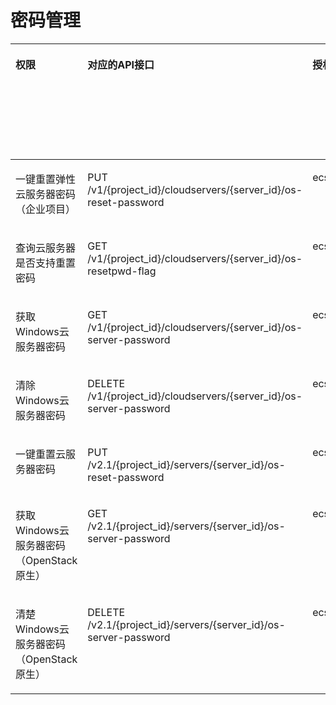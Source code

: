 # 密码管理<a name="ecs_06_0014"></a>

<a name="table1642432772714"></a>
<table><thead align="left"><tr id="row18424102718278"><th class="cellrowborder" valign="top" width="11.028897110288971%" id="mcps1.1.7.1.1"><p id="p1959712364512"><a name="p1959712364512"></a><a name="p1959712364512"></a>权限</p>
</th>
<th class="cellrowborder" valign="top" width="29.417058294170584%" id="mcps1.1.7.1.2"><p id="p8402164419019"><a name="p8402164419019"></a><a name="p8402164419019"></a>对应的API接口</p>
</th>
<th class="cellrowborder" valign="top" width="22.737726227377262%" id="mcps1.1.7.1.3"><p id="p2040214445018"><a name="p2040214445018"></a><a name="p2040214445018"></a>授权项（Action）</p>
</th>
<th class="cellrowborder" valign="top" width="18.688131186881314%" id="mcps1.1.7.1.4"><p id="p22519318453"><a name="p22519318453"></a><a name="p22519318453"></a>依赖的授权项</p>
</th>
<th class="cellrowborder" valign="top" width="10.078992100789922%" id="mcps1.1.7.1.5"><p id="p84029445019"><a name="p84029445019"></a><a name="p84029445019"></a>IAM项目</p>
<p id="p12578131324712"><a name="p12578131324712"></a><a name="p12578131324712"></a>(Project)</p>
</th>
<th class="cellrowborder" valign="top" width="8.049195080491952%" id="mcps1.1.7.1.6"><p id="p1999212348459"><a name="p1999212348459"></a><a name="p1999212348459"></a>企业项目</p>
<p id="p1026502118478"><a name="p1026502118478"></a><a name="p1026502118478"></a>(Enterprise Project)</p>
</th>
</tr>
</thead>
<tbody><tr id="row194249274272"><td class="cellrowborder" valign="top" width="11.028897110288971%" headers="mcps1.1.7.1.1 "><p id="p0911222172413"><a name="p0911222172413"></a><a name="p0911222172413"></a>一键重置弹性云服务器密码（企业项目）</p>
</td>
<td class="cellrowborder" valign="top" width="29.417058294170584%" headers="mcps1.1.7.1.2 "><p id="p1222154416276"><a name="p1222154416276"></a><a name="p1222154416276"></a>PUT /v1/{project_id}/cloudservers/{server_id}/os-reset-password</p>
</td>
<td class="cellrowborder" valign="top" width="22.737726227377262%" headers="mcps1.1.7.1.3 "><p id="p37437519223"><a name="p37437519223"></a><a name="p37437519223"></a>ecs:cloudServers:resetServerPwd</p>
</td>
<td class="cellrowborder" valign="top" width="18.688131186881314%" headers="mcps1.1.7.1.4 "><p id="p154310319245"><a name="p154310319245"></a><a name="p154310319245"></a>-</p>
</td>
<td class="cellrowborder" valign="top" width="10.078992100789922%" headers="mcps1.1.7.1.5 "><p id="p79824201716"><a name="p79824201716"></a><a name="p79824201716"></a>√</p>
</td>
<td class="cellrowborder" valign="top" width="8.049195080491952%" headers="mcps1.1.7.1.6 "><p id="p1098219212179"><a name="p1098219212179"></a><a name="p1098219212179"></a>√</p>
</td>
</tr>
<tr id="row12055017318"><td class="cellrowborder" valign="top" width="11.028897110288971%" headers="mcps1.1.7.1.1 "><p id="p1191152242414"><a name="p1191152242414"></a><a name="p1191152242414"></a>查询云服务器是否支持重置密码</p>
</td>
<td class="cellrowborder" valign="top" width="29.417058294170584%" headers="mcps1.1.7.1.2 "><p id="p157805612311"><a name="p157805612311"></a><a name="p157805612311"></a>GET /v1/{project_id}/cloudservers/{server_id}/os-resetpwd-flag</p>
</td>
<td class="cellrowborder" valign="top" width="22.737726227377262%" headers="mcps1.1.7.1.3 "><p id="p73656732216"><a name="p73656732216"></a><a name="p73656732216"></a>ecs:cloudServers:get</p>
</td>
<td class="cellrowborder" valign="top" width="18.688131186881314%" headers="mcps1.1.7.1.4 "><p id="p164310312244"><a name="p164310312244"></a><a name="p164310312244"></a>-</p>
</td>
<td class="cellrowborder" valign="top" width="10.078992100789922%" headers="mcps1.1.7.1.5 "><p id="p18887926112520"><a name="p18887926112520"></a><a name="p18887926112520"></a>√</p>
</td>
<td class="cellrowborder" valign="top" width="8.049195080491952%" headers="mcps1.1.7.1.6 "><p id="p5887826132517"><a name="p5887826132517"></a><a name="p5887826132517"></a>√</p>
</td>
</tr>
<tr id="row10925193112"><td class="cellrowborder" valign="top" width="11.028897110288971%" headers="mcps1.1.7.1.1 "><p id="p4911152215241"><a name="p4911152215241"></a><a name="p4911152215241"></a>获取Windows云服务器密码</p>
</td>
<td class="cellrowborder" valign="top" width="29.417058294170584%" headers="mcps1.1.7.1.2 "><p id="p11781968315"><a name="p11781968315"></a><a name="p11781968315"></a>GET /v1/{project_id}/cloudservers/{server_id}/os-server-password</p>
</td>
<td class="cellrowborder" valign="top" width="22.737726227377262%" headers="mcps1.1.7.1.3 "><p id="p1260019812213"><a name="p1260019812213"></a><a name="p1260019812213"></a>ecs:cloudServers:get</p>
</td>
<td class="cellrowborder" valign="top" width="18.688131186881314%" headers="mcps1.1.7.1.4 "><p id="p543103102411"><a name="p543103102411"></a><a name="p543103102411"></a>-</p>
</td>
<td class="cellrowborder" valign="top" width="10.078992100789922%" headers="mcps1.1.7.1.5 "><p id="p835011282259"><a name="p835011282259"></a><a name="p835011282259"></a>√</p>
</td>
<td class="cellrowborder" valign="top" width="8.049195080491952%" headers="mcps1.1.7.1.6 "><p id="p1535052812512"><a name="p1535052812512"></a><a name="p1535052812512"></a>√</p>
</td>
</tr>
<tr id="row101014513118"><td class="cellrowborder" valign="top" width="11.028897110288971%" headers="mcps1.1.7.1.1 "><p id="p19111222142418"><a name="p19111222142418"></a><a name="p19111222142418"></a>清除Windows云服务器密码</p>
</td>
<td class="cellrowborder" valign="top" width="29.417058294170584%" headers="mcps1.1.7.1.2 "><p id="p1478266163112"><a name="p1478266163112"></a><a name="p1478266163112"></a>DELETE /v1/{project_id}/cloudservers/{server_id}/os-server-password</p>
</td>
<td class="cellrowborder" valign="top" width="22.737726227377262%" headers="mcps1.1.7.1.3 "><p id="p1698918913225"><a name="p1698918913225"></a><a name="p1698918913225"></a>ecs:cloudServers:deletePassword</p>
</td>
<td class="cellrowborder" valign="top" width="18.688131186881314%" headers="mcps1.1.7.1.4 "><p id="p943103110243"><a name="p943103110243"></a><a name="p943103110243"></a>-</p>
</td>
<td class="cellrowborder" valign="top" width="10.078992100789922%" headers="mcps1.1.7.1.5 "><p id="p3391429182515"><a name="p3391429182515"></a><a name="p3391429182515"></a>√</p>
</td>
<td class="cellrowborder" valign="top" width="8.049195080491952%" headers="mcps1.1.7.1.6 "><p id="p1939119293254"><a name="p1939119293254"></a><a name="p1939119293254"></a>√</p>
</td>
</tr>
<tr id="row7588153714318"><td class="cellrowborder" valign="top" width="11.028897110288971%" headers="mcps1.1.7.1.1 "><p id="p19911122218241"><a name="p19911122218241"></a><a name="p19911122218241"></a>一键重置<span id="text15631544134015"><a name="text15631544134015"></a><a name="text15631544134015"></a>云服务器</span>密码</p>
</td>
<td class="cellrowborder" valign="top" width="29.417058294170584%" headers="mcps1.1.7.1.2 "><p id="p10589173784318"><a name="p10589173784318"></a><a name="p10589173784318"></a>PUT /v2.1/{project_id}/servers/{server_id}/os-reset-password</p>
</td>
<td class="cellrowborder" valign="top" width="22.737726227377262%" headers="mcps1.1.7.1.3 "><p id="p1171312114229"><a name="p1171312114229"></a><a name="p1171312114229"></a>ecs:cloudServers:resetServerPwd</p>
</td>
<td class="cellrowborder" valign="top" width="18.688131186881314%" headers="mcps1.1.7.1.4 "><p id="p12431931192410"><a name="p12431931192410"></a><a name="p12431931192410"></a>-</p>
</td>
<td class="cellrowborder" valign="top" width="10.078992100789922%" headers="mcps1.1.7.1.5 "><p id="p64302189255"><a name="p64302189255"></a><a name="p64302189255"></a>√</p>
</td>
<td class="cellrowborder" valign="top" width="8.049195080491952%" headers="mcps1.1.7.1.6 "><p id="p10430718132510"><a name="p10430718132510"></a><a name="p10430718132510"></a>×</p>
</td>
</tr>
<tr id="row103333346171"><td class="cellrowborder" valign="top" width="11.028897110288971%" headers="mcps1.1.7.1.1 "><p id="p9911922192411"><a name="p9911922192411"></a><a name="p9911922192411"></a>获取Windows云服务器密码（OpenStack原生）</p>
</td>
<td class="cellrowborder" valign="top" width="29.417058294170584%" headers="mcps1.1.7.1.2 "><p id="p1110173415408"><a name="p1110173415408"></a><a name="p1110173415408"></a>GET /v2.1/{project_id}/servers/{server_id}/os-server-password</p>
</td>
<td class="cellrowborder" valign="top" width="22.737726227377262%" headers="mcps1.1.7.1.3 "><p id="p75891812122211"><a name="p75891812122211"></a><a name="p75891812122211"></a>ecs:serverPasswords:manage</p>
</td>
<td class="cellrowborder" valign="top" width="18.688131186881314%" headers="mcps1.1.7.1.4 "><p id="p20434316245"><a name="p20434316245"></a><a name="p20434316245"></a>-</p>
</td>
<td class="cellrowborder" valign="top" width="10.078992100789922%" headers="mcps1.1.7.1.5 "><p id="p1351721652520"><a name="p1351721652520"></a><a name="p1351721652520"></a>√</p>
</td>
<td class="cellrowborder" valign="top" width="8.049195080491952%" headers="mcps1.1.7.1.6 "><p id="p75174166259"><a name="p75174166259"></a><a name="p75174166259"></a>×</p>
</td>
</tr>
<tr id="row41213781718"><td class="cellrowborder" valign="top" width="11.028897110288971%" headers="mcps1.1.7.1.1 "><p id="p2911622182416"><a name="p2911622182416"></a><a name="p2911622182416"></a>清楚Windows云服务器密码（OpenStack原生）</p>
</td>
<td class="cellrowborder" valign="top" width="29.417058294170584%" headers="mcps1.1.7.1.2 "><p id="p9407142144014"><a name="p9407142144014"></a><a name="p9407142144014"></a>DELETE /v2.1/{project_id}/servers/{server_id}/os-server-password</p>
</td>
<td class="cellrowborder" valign="top" width="22.737726227377262%" headers="mcps1.1.7.1.3 "><p id="p2074411342218"><a name="p2074411342218"></a><a name="p2074411342218"></a>ecs:serverPasswords:manage</p>
</td>
<td class="cellrowborder" valign="top" width="18.688131186881314%" headers="mcps1.1.7.1.4 "><p id="p543173142411"><a name="p543173142411"></a><a name="p543173142411"></a>-</p>
</td>
<td class="cellrowborder" valign="top" width="10.078992100789922%" headers="mcps1.1.7.1.5 "><p id="p1178918181914"><a name="p1178918181914"></a><a name="p1178918181914"></a>√</p>
</td>
<td class="cellrowborder" valign="top" width="8.049195080491952%" headers="mcps1.1.7.1.6 "><p id="p578171820196"><a name="p578171820196"></a><a name="p578171820196"></a>×</p>
</td>
</tr>
</tbody>
</table>

